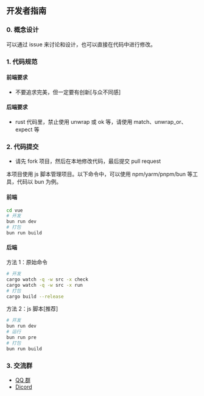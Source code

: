 ## 开发者指南

### 0. 概念设计

可以通过 issue 来讨论和设计，也可以直接在代码中进行修改。

### 1. 代码规范

#### 前端要求

- 不要追求完美，但一定要有创新[与众不同感]

#### 后端要求

- rust 代码里，禁止使用 unwrap 或 ok 等，请使用 match、unwrap_or、expect 等

### 2. 代码提交

- 请先 fork 项目，然后在本地修改代码，最后提交 pull request

本项目使用 js 脚本管理项目。以下命令中，可以使用 npm/yarm/pnpm/bun 等工具，代码以 bun 为例。

#### 前端

```bash
cd vue
# 开发
bun run dev
# 打包
bun run build
```

#### 后端

方法 1：原始命令

```bash
# 开发
cargo watch -q -w src -x check
cargo watch -q -w src -x run
# 打包
cargo build --release
```

方法 2：js 脚本[推荐]

```bash
# 开发
bun run dev
# 运行
bun run pre
# 打包
bun run build

```

### 3. 交流群

- [QQ 群](https://qm.qq.com/q/O39Ccwj6Im)
- [Dicord](https://discord.gg/Eqf8BtxKAK)
